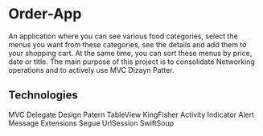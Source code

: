 # Order-App
An application where you can see various food categories, select the menus you want from these categories, see the details and add them to your shopping cart. At the same time, you can sort these menus by price, date or title.
The main purpose of this project is to consolidate Networking operations and to actively use MVC Dizayn Patter.

## Technologies
MVC
Delegate Design Patern
TableView
KingFisher
Activity Indicator
Alert Message
Extensions
Segue
UrlSession
SwiftSoup
